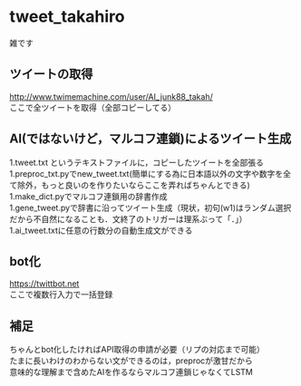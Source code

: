# tweet_takahiro
雑です<br>

## ツイートの取得
http://www.twimemachine.com/user/AI_junk88_takah/ <br>
ここで全ツイートを取得（全部コピーしてる）<br>

## AI(ではないけど，マルコフ連鎖)によるツイート生成
1.tweet.txt というテキストファイルに，コピーしたツイートを全部張る<br>
1.preproc_txt.pyでnew_tweet.txt(簡単にする為に日本語以外の文字や数字を全て除外，もっと良いのを作りたいならここを弄ればちゃんとできる)<br>
1.make_dict.pyでマルコフ連鎖用の辞書作成<br>
1.gene_tweet.pyで辞書に沿ってツイート生成（現状，初句(w1)はランダム選択だから不自然になることも．文終了のトリガーは理系ぶって「．」）<br>
1.ai_tweet.txtに任意の行数分の自動生成文ができる<br>

## bot化
https://twittbot.net<br>
ここで複数行入力で一括登録<br>

## 補足
ちゃんとbot化したければAPI取得の申請が必要（リプの対応まで可能）<br>
たまに長いわけのわからない文ができるのは，preprocが激甘だから<br>
意味的な理解まで含めたAIを作るならマルコフ連鎖じゃなくてLSTM<br>
